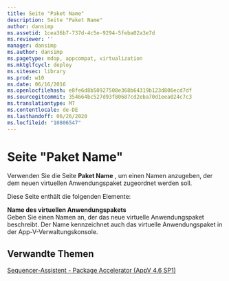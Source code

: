 ```yaml
---
title: Seite "Paket Name"
description: Seite "Paket Name"
author: dansimp
ms.assetid: 1cea36b7-737d-4c5e-9294-5feba02a3e7d
ms.reviewer: ''
manager: dansimp
ms.author: dansimp
ms.pagetype: mdop, appcompat, virtualization
ms.mktglfcycl: deploy
ms.sitesec: library
ms.prod: w10
ms.date: 06/16/2016
ms.openlocfilehash: e8fe6d8b50927508e368b64319b123d806ecd7df
ms.sourcegitcommit: 354664bc527d93f80687cd2eba70d1eea024c7c3
ms.translationtype: MT
ms.contentlocale: de-DE
ms.lasthandoff: 06/26/2020
ms.locfileid: "10806547"
---
```

# Seite "Paket Name"


Verwenden Sie die Seite **Paket Name** , um einen Namen anzugeben, der dem neuen virtuellen Anwendungspaket zugeordnet werden soll.

Diese Seite enthält die folgenden Elemente:

<a href="" id="virtual-application-package-name"></a>**Name des virtuellen Anwendungspakets**  
Geben Sie einen Namen an, der das neue virtuelle Anwendungspaket beschreibt. Der Name kennzeichnet auch das virtuelle Anwendungspaket in der App-V-Verwaltungskonsole.

## Verwandte Themen


[Sequencer-Assistent - Package Accelerator (AppV 4.6 SP1)](sequencer-wizard---package-accelerator--appv-46-sp1-.md)

 

 





